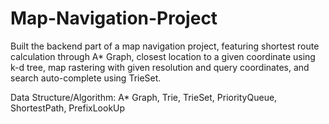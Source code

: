 # Map-Navigation-Project
Built the backend part of a map navigation project, featuring shortest route calculation through A* Graph, closest location to a given coordinate using k-d tree, map rastering with given resolution and query coordinates, and search auto-complete using TrieSet. 

Data Structure/Algorithm: A* Graph, Trie, TrieSet, PriorityQueue, ShortestPath, PrefixLookUp
